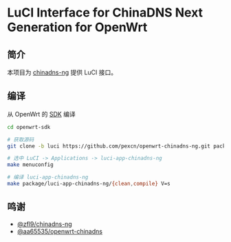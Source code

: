 # LuCI Interface for ChinaDNS Next Generation for OpenWrt

## 简介

本项目为 [chinadns-ng](https://github.com/zfl9/chinadns-ng) 提供 LuCI 接口。

## 编译

从 OpenWrt 的 [SDK](https://openwrt.org/docs/guide-developer/obtain.firmware.sdk) 编译
```bash
cd openwrt-sdk

# 获取源码
git clone -b luci https://github.com/pexcn/openwrt-chinadns-ng.git package/luci-app-chinadns-ng

# 选中 LuCI -> Applications -> luci-app-chinadns-ng
make menuconfig

# 编译 luci-app-chinadns-ng
make package/luci-app-chinadns-ng/{clean,compile} V=s
```

## 鸣谢

- [@zfl9/chinadns-ng](https://github.com/zfl9/chinadns-ng)
- [@aa65535/openwrt-chinadns](https://github.com/aa65535/openwrt-chinadns)
